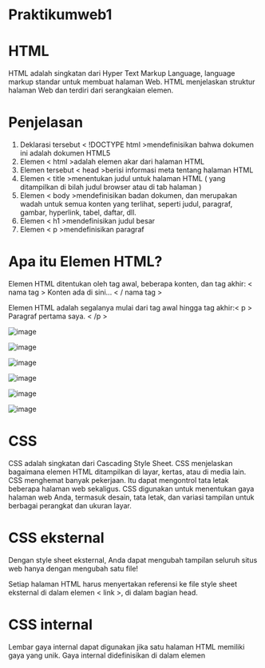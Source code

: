 # Praktikumweb1
# HTML
HTML adalah singkatan dari Hyper Text Markup Language, language markup standar untuk membuat halaman Web. HTML menjelaskan struktur halaman Web dan terdiri dari serangkaian elemen.

# Penjelasan
1. Deklarasi tersebut < !DOCTYPE html >mendefinisikan bahwa dokumen ini adalah dokumen HTML5
2. Elemen < html >adalah elemen akar dari halaman HTML
3. Elemen tersebut < head >berisi informasi meta tentang halaman HTML
4. Elemen < title >menentukan judul untuk halaman HTML ( yang ditampilkan di bilah judul browser atau di tab halaman )
5. Elemen < body >mendefinisikan badan dokumen, dan merupakan wadah untuk semua konten yang terlihat, seperti judul, paragraf, gambar, hyperlink, tabel, daftar, dll.
6. Elemen < h1 >mendefinisikan judul besar
7. Elemen < p >mendefinisikan paragraf

# Apa itu Elemen HTML?
Elemen HTML ditentukan oleh tag awal, beberapa konten, dan tag akhir:
< nama tag > Konten ada di sini... < / nama tag >

Elemen HTML adalah segalanya mulai dari tag awal hingga tag akhir:
​​< p > Paragraf pertama saya. < /p >

![image](https://github.com/HanaKurniaAyu/praktikumweb1/assets/167958623/942dbd21-283e-490a-85ce-c0ee6613e62c)

![image](https://github.com/HanaKurniaAyu/praktikumweb1/assets/167958623/a1a665d3-4da6-467f-88b1-e85df7d15c00)

![image](https://github.com/HanaKurniaAyu/praktikumweb1/assets/167958623/b674aeb0-fcdf-4743-b2a7-b80dbb2740c9)

![image](https://github.com/HanaKurniaAyu/praktikumweb1/assets/167958623/971d3696-ab00-4312-9cfb-c3b2448b664f)

![image](https://github.com/HanaKurniaAyu/praktikumweb1/assets/167958623/79db9255-2222-40f9-a94b-c7b515c888b1)

![image](https://github.com/HanaKurniaAyu/praktikumweb1/assets/167958623/ac896c79-6c91-4722-bfba-ae1aa83f760c)

# CSS
CSS adalah singkatan dari Cascading Style Sheet. CSS menjelaskan bagaimana elemen HTML ditampilkan di layar, kertas, atau di media lain. CSS menghemat banyak pekerjaan. Itu dapat mengontrol tata letak beberapa halaman web sekaligus. CSS digunakan untuk menentukan gaya halaman web Anda, termasuk desain, tata letak, dan variasi tampilan untuk berbagai perangkat dan ukuran layar.

# CSS eksternal
Dengan style sheet eksternal, Anda dapat mengubah tampilan seluruh situs web hanya dengan mengubah satu file!

Setiap halaman HTML harus menyertakan referensi ke file style sheet eksternal di dalam elemen 
< link >, di dalam bagian head.

# CSS internal
Lembar gaya internal dapat digunakan jika satu halaman HTML memiliki gaya yang unik. Gaya internal didefinisikan di dalam elemen <style>, di dalam bagian head.

# CSS inline
Inline style dapat digunakan untuk menerapkan gaya unik pada satu elemen. Untuk menggunakan gaya sebaris, tambahkan atribut style ke elemen yang relevan. Atribut style dapat berisi properti CSS apa pun.

![image](https://github.com/HanaKurniaAyu/praktikumweb1/assets/167958623/5d6cab40-253f-4d49-a4bc-a2ace80450f8)

![image](https://github.com/HanaKurniaAyu/praktikumweb1/assets/167958623/bc752252-5157-44b8-b1be-922973b58441)

![image](https://github.com/HanaKurniaAyu/praktikumweb1/assets/167958623/ac25e7c5-2be2-42bb-8f62-c20fa839e278)

![image](https://github.com/HanaKurniaAyu/praktikumweb1/assets/167958623/db50226d-5d47-420d-9485-a4ed54f4acb7)

![image](https://github.com/HanaKurniaAyu/praktikumweb1/assets/167958623/58851899-a478-4bf8-8422-9e5913aefefe)

![image](https://github.com/HanaKurniaAyu/praktikumweb1/assets/167958623/5707a557-e569-4c01-924f-aee18ed838ab)

![image](https://github.com/HanaKurniaAyu/praktikumweb1/assets/167958623/bc245a61-c29d-460e-a8bc-6d58d11233e5)

![image](https://github.com/HanaKurniaAyu/praktikumweb1/assets/167958623/f60bb523-adf7-4107-a585-ebe7e7946d76)




